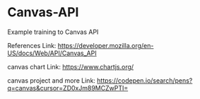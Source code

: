 # Canvas-API
Example training to Canvas API

References
Link: https://developer.mozilla.org/en-US/docs/Web/API/Canvas_API

canvas chart
Link: https://www.chartjs.org/

canvas project and more
Link: https://codepen.io/search/pens?q=canvas&cursor=ZD0xJm89MCZwPTI=
